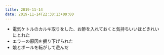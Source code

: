 ```yaml
---
title: 2019-11-14
date: 2019-11-14T22:30:13+09:00
---
```


- 電気ケトルのカルキ取りをした、お酢を入れておくと気持ちいいほどきれいにとれた
- エラーの原因を掘り下げられた
- 娘とボールを転がして遊んだ
